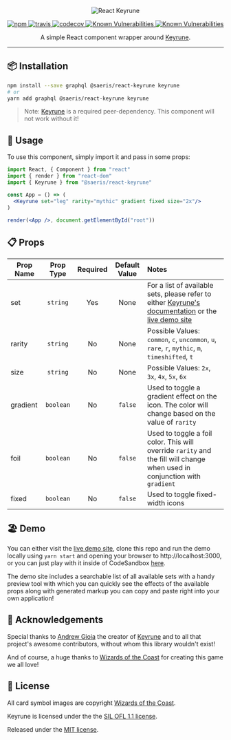 <p align="center">
  <img alt="React Keyrune" src="https://raw.githubusercontent.com/Saeris/react-keyrune/master/resources/header.png" style="max-width:100%;"/>
</p>
<p align="center">
  <a href="https://www.npmjs.org/package/@saeris/react-keyrune">
    <img src="https://img.shields.io/npm/v/@saeris/react-keyrune.svg?style=flat" alt="npm">
  </a>
  <a href="https://travis-ci.org/Saeris/react-keyrune">
    <img src="https://travis-ci.org/Saeris/react-keyrune.svg?branch=master" alt="travis">
  </a>
  <a href="https://codecov.io/gh/Saeris/react-keyrune">
    <img src="https://codecov.io/gh/Saeris/react-keyrune/branch/master/graph/badge.svg" alt="codecov"/>
  </a>
  <a href="https://snyk.io/test/github/Saeris/react-keyrune?targetFile=package.json">
    <img src="https://snyk.io/test/github/Saeris/react-keyrune/badge.svg?targetFile=package.json" alt="Known Vulnerabilities">
  </a>
  <a href="https://greenkeeper.io/">
    <img src="https://badges.greenkeeper.io/Saeris/react-keyrune.svg" alt="Known Vulnerabilities" alt="greenkeeper">
  </a>
</p>
<p align="center">A simple React component wrapper around <a href="https://github.com/andrewgioia/Keyrune">Keyrune</a>.</p>

---

## 📦 Installation

```bash
npm install --save graphql @saeris/react-keyrune keyrune
# or
yarn add graphql @saeris/react-keyrune keyrune
```

> Note: [Keyrune](https://github.com/andrewgioia/Keyrune) is a required peer-dependency. This component will not work without it!

## 🔧 Usage

To use this component, simply import it and pass in some props:

```jsx
import React, { Component } from "react"
import { render } from "react-dom"
import { Keyrune } from "@saeris/react-keyrune"

const App = () => (
  <Keyrune set="leg" rarity="mythic" gradient fixed size="2x"/>
)

render(<App />, document.getElementById("root"))
```

## 📋 Props

Prop Name | Prop Type | Required | Default Value | Notes
----------|:---------:|:--------:|:-------------:|:-----
set       | `string`  | Yes      | None          | For a list of available sets, please refer to either [Keyrune's documentation](https://andrewgioia.github.io/Keyrune/icons.html) or the [live demo site](https://react-keyrune.saeris.io)
rarity     | `string`  | No       | None          | Possible Values: `common`, `c`, `uncommon`, `u`, `rare`, `r`, `mythic`, `m`, `timeshifted`, `t`
size      | `string`  | No       | None          | Possible Values: `2x`, `3x`, `4x`, `5x`, `6x`
gradient  | `boolean` | No       | `false`       | Used to toggle a gradient effect on the icon. The color will change based on the value of `rarity`
foil      | `boolean` | No       | `false`       | Used to toggle a foil color. This will override `rarity` and the fill will change when used in conjunction with `gradient`
fixed     | `boolean` | No       | `false`       | Used to toggle fixed-width icons


## 🏖️ Demo

You can either visit the [live demo site](https://react-keyrune.saeris.io), clone this repo and run the demo locally using `yarn start` and opening your browser to http://localhost:3000, or you can just play with it inside of CodeSandbox [here](https://codesandbox.io/s/github/Saeris/react-keyrune/tree/master/demo).

The demo site includes a searchable list of all available sets with a handy preview tool with which you can quickly see the effects of the available props along with generated markup you can copy and paste right into your own application!

## 📣 Acknowledgements

Special thanks to [Andrew Gioia](https://github.com/andrewgioia) the creator of [Keyrune](https://github.com/andrewgioia/Keyrune) and to all that project's awesome contributors, without whom this library wouldn't exist!

And of course, a huge thanks to [Wizards of the Coast](http://magicthegathering.com) for creating this game we all love!

## 🥂 License

All card symbol images are copyright [Wizards of the Coast](http://magicthegathering.com).

Keyrune is licensed under the the [SIL OFL 1.1 license](http://scripts.sil.org/OFL).

Released under the [MIT license](https://github.com/Saeris/react-keyrune/blob/master/LICENSE.md).
